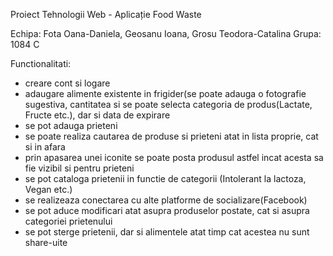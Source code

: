 Proiect Tehnologii Web - Aplicație Food Waste

Echipa: Fota Oana-Daniela, Geosanu Ioana, Grosu Teodora-Catalina
Grupa: 1084 C

Functionalitati:
- creare cont si logare
- adaugare alimente existente in frigider(se poate adauga o fotografie sugestiva, cantitatea si se poate selecta categoria de produs(Lactate, Fructe etc.), dar si data de expirare
- se pot adauga prieteni 
- se poate realiza cautarea de produse si prieteni atat in lista proprie, cat si in afara
- prin apasarea unei iconite se poate posta produsul astfel incat acesta sa fie vizibil si pentru  prieteni
- se pot cataloga prietenii in functie de categorii (Intolerant la lactoza, Vegan etc.)
- se realizeaza conectarea cu alte platforme de socializare(Facebook)
- se pot aduce modificari atat asupra produselor postate, cat si asupra categoriei prietenului
- se pot sterge prietenii, dar si alimentele atat timp cat acestea nu sunt share-uite 
